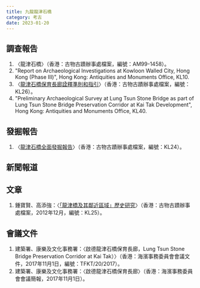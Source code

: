 ```yaml
---
title: 九龍龍津石橋
category: 考古
date: 2023-01-20
---
```

<adsense></adsense>

## 調查報告
1. 〈龍津石橋〉（香港：古物古蹟辦事處檔案，編號：AM99-1458）。
2. "Report on Archaeological Investigations at Kowloon Walled City, Hong Kong (Phase Ⅲ)", Hong Kong: Antiquities and Monuments Office, KL10.
3. 〈[龍津石橋保育長廊詮釋準則和指引](https://www.amo.gov.hk/filemanager/amo/common/form/20130824_ltsb_preservation_corridor.pdf)〉（香港：古物古蹟辦事處檔案，編號：KL26）。
4. "Preliminary Archaeological Survey at Lung Tsun Stone Bridge as part of Lung Tsun Stone Bridge Preservation Corridor at Kai Tak Development", Hong Kong: Antiquities and Monuments Office, KL40.
## 發掘報告
1. 〈[龍津石橋全面發掘報告](https://www.amo.gov.hk/filemanager/amo/common/form/Lung_Tsun_Stone_Bridge_Remnants.pdf)〉（香港：古物古蹟辦事處檔案，編號：KL24）。
## 新聞報道
## 文章
1. 鍾寶賢、高添強：〈[「龍津橋及其鄰近區域」歷史研究](https://www.amo.gov.hk/filemanager/amo/common/form/research_ltsb_surrounding_final.pdf)〉（香港：古物古蹟辦事處檔案，2012年12月，編號：KL25）。
## 會議文件
1. 建築署、康樂及文化事務署：〈啟德龍津石橋保育長廊，Lung Tsun Stone Bridge Preservation Corridor at Kai Tak）〉（香港：海濱事務委員會會議文件，2017年11月1日，編號：TFKT/20/2017）。
2. 建築署、康樂及文化事務署：〈啟德龍津石橋保育長廊〉（香港：海濱事務委員會會議簡報，2017年11月1日）。